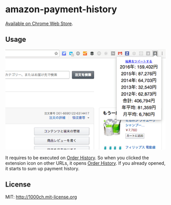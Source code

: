 # amazon-payment-history

[Available on Chrome Web Store](https://chrome.google.com/webstore/detail/pgccjlmicdpgkbllgiafapgbnciodipb).

## Usage

![](capture.png)

It requires to be executed on [Order History](https://www.amazon.co.jp/gp/css/order-history). So when you clicked the extension icon on other URLs, it opens [Order History](https://www.amazon.co.jp/gp/css/order-history). If you already opened, it starts to sum up payment history.

## License

MIT: http://1000ch.mit-license.org

